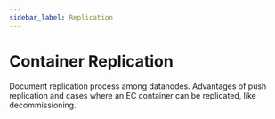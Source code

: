 ```yaml
---
sidebar_label: Replication
---
```


# Container Replication

Document replication process among datanodes. Advantages of push replication and cases where an EC container can be replicated, like decommissioning.
